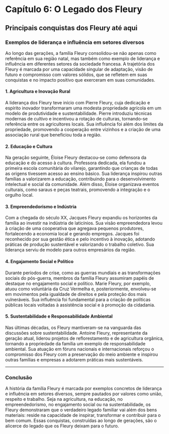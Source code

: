 
# Capítulo 6: O Legado dos Fleury

## Principais conquistas dos Fleury até aqui

### Exemplos de liderança e influência em setores diversos

Ao longo das gerações, a família Fleury consolidou-se não apenas como referência em sua região natal, mas também como exemplo de liderança e influência em diferentes setores da sociedade francesa. A trajetória dos Fleury é marcada por uma capacidade singular de adaptação, visão de futuro e compromisso com valores sólidos, que se refletem em suas conquistas e no impacto positivo que exerceram em suas comunidades.

#### 1. Agricultura e Inovação Rural

A liderança dos Fleury teve início com Pierre Fleury, cuja dedicação e espírito inovador transformaram uma modesta propriedade agrícola em um modelo de produtividade e sustentabilidade. Pierre introduziu técnicas modernas de cultivo e incentivou a rotação de culturas, tornando-se referência entre os agricultores locais. Sua influência foi além dos limites da propriedade, promovendo a cooperação entre vizinhos e a criação de uma associação rural que beneficiou toda a região.

#### 2. Educação e Cultura

Na geração seguinte, Éloise Fleury destacou-se como defensora da educação e do acesso à cultura. Professora dedicada, ela fundou a primeira escola comunitária do vilarejo, garantindo que crianças de todas as origens tivessem acesso ao ensino básico. Sua liderança inspirou outras famílias a valorizarem a educação, contribuindo para o desenvolvimento intelectual e social da comunidade. Além disso, Éloise organizava eventos culturais, como saraus e peças teatrais, promovendo a integração e o orgulho local.

#### 3. Empreendedorismo e Indústria

Com a chegada do século XX, Jacques Fleury expandiu os horizontes da família ao investir na indústria de laticínios. Sua visão empreendedora levou à criação de uma cooperativa que agregava pequenos produtores, fortalecendo a economia local e gerando empregos. Jacques foi reconhecido por sua gestão ética e pelo incentivo à inovação, adotando práticas de produção sustentável e valorizando o trabalho coletivo. Sua liderança serviu de modelo para outros empresários da região.

#### 4. Engajamento Social e Político

Durante períodos de crise, como as guerras mundiais e as transformações sociais do pós-guerra, membros da família Fleury assumiram papéis de destaque no engajamento social e político. Marie Fleury, por exemplo, atuou como voluntária da Cruz Vermelha e, posteriormente, envolveu-se em movimentos pela igualdade de direitos e pela proteção dos mais vulneráveis. Sua influência foi fundamental para a criação de políticas públicas locais voltadas à assistência social e à promoção da cidadania.

#### 5. Sustentabilidade e Responsabilidade Ambiental

Nas últimas décadas, os Fleury mantiveram-se na vanguarda das discussões sobre sustentabilidade. Antoine Fleury, representante da geração atual, liderou projetos de reflorestamento e de agricultura orgânica, tornando a propriedade da família um exemplo de responsabilidade ambiental. Sua atuação em fóruns nacionais e internacionais reforçou o compromisso dos Fleury com a preservação do meio ambiente e inspirou outras famílias e empresas a adotarem práticas mais sustentáveis.

---

### Conclusão

A história da família Fleury é marcada por exemplos concretos de liderança e influência em setores diversos, sempre pautados por valores como união, respeito e trabalho. Seja na agricultura, na educação, no empreendedorismo, no engajamento social ou na sustentabilidade, os Fleury demonstraram que o verdadeiro legado familiar vai além dos bens materiais: reside na capacidade de inspirar, transformar e contribuir para o bem comum. Essas conquistas, construídas ao longo de gerações, são o alicerce do legado que os Fleury deixam para o futuro.
```
